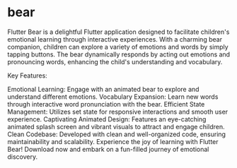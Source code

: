 # bear

Flutter Bear is a delightful Flutter application designed to facilitate children's emotional learning through interactive experiences. With a charming bear companion, children can explore a variety of emotions and words by simply tapping buttons. The bear dynamically responds by acting out emotions and pronouncing words, enhancing the child's understanding and vocabulary.


Key Features:

Emotional Learning: Engage with an animated bear to explore and understand different emotions.
Vocabulary Expansion: Learn new words through interactive word pronunciation with the bear.
Efficient State Management: Utilizes set state for responsive interactions and smooth user experience.
Captivating Animated Design: Features an eye-catching animated splash screen and vibrant visuals to attract and engage children.
Clean Codebase: Developed with clean and well-organized code, ensuring maintainability and scalability.
Experience the joy of learning with Flutter Bear! Download now and embark on a fun-filled journey of emotional discovery.
